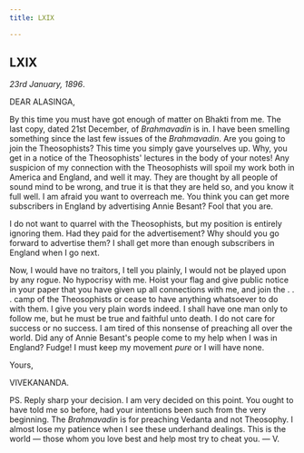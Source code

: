 ```yaml
---
title: LXIX

---
```





  

  


## LXIX

*23rd January, 1896*.

DEAR ALASINGA,

By this time you must have got enough of matter on Bhakti from me. The
last copy, dated 21st December, of *Brahmavadin* is in. I have been
smelling something since the last few issues of the *Brahmavadin*. Are
you going to join the Theosophists? This time you simply gave yourselves
up. Why, you get in a notice of the Theosophists' lectures in the body
of your notes! Any suspicion of my connection with the Theosophists will
spoil my work both in America and England, and well it may. They are
thought by all people of sound mind to be wrong, and true it is that
they are held so, and you know it full well. I am afraid you want to
overreach me. You think you can get more subscribers in England by
advertising Annie Besant? Fool that you are.

I do not want to quarrel with the Theosophists, but my position is
entirely ignoring them. Had they paid for the advertisement? Why should
you go forward to advertise them? I shall get more than enough
subscribers in England when I go next.

Now, I would have no traitors, I tell you plainly, I would not be played
upon by any rogue. No hypocrisy with me. Hoist your flag and give public
notice in your paper that you have given up all connections with me, and
join the . . . camp of the Theosophists or cease to have anything
whatsoever to do with them. I give you very plain words indeed. I shall
have one man only to follow me, but he must be true and faithful unto
death. I do not care for success or no success. I am tired of this
nonsense of preaching all over the world. Did any of Annie Besant's
people come to my help when I was in England? Fudge! I must keep my
movement *pure* or I will have none. 

Yours,

VIVEKANANDA.

  
PS. Reply sharp your decision. I am very decided on this point. You
ought to have told me so before, had your intentions been such from the
very beginning. The *Brahmavadin* is for preaching Vedanta and not
Theosophy. I almost lose my patience when I see these underhand
dealings. This is the world — those whom you love best and help most try
to cheat you. — V.


